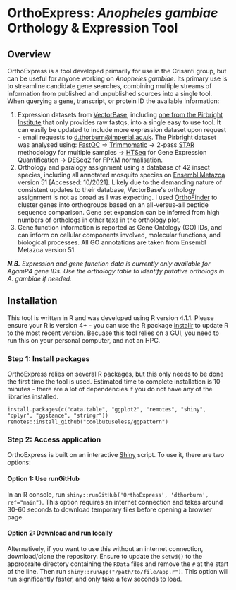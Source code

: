 # OrthoExpress: *Anopheles gambiae* Orthology & Expression Tool
## Overview

OrthoExpress is a tool developed primarily for use in the Crisanti group, but can be useful for anyone working on *Anopheles gambiae*. Its primary use is to streamline candidate gene searches, combining multiple streams of information from published and unpublished sources into a single tool. When querying a gene, transcript, or protein ID the available information: 

1) Expression datasets from [VectorBase](https://vectorbase.org/vectorbase/app), including [one from the Pirbright Institute](https://vectorbase.org/vectorbase/app/record/dataset/DS_bf500a6707) that only provides raw fastqs, into a single easy to use tool. It can easily be updated to include more expression dataset upon request - email requests to d.thorburn@imperial.ac.uk. The Pirbright dataset was analysed using: [FastQC](https://www.bioinformatics.babraham.ac.uk/projects/fastqc/) -> [Trimmomatic](http://www.usadellab.org/cms/?page=trimmomatic) -> 2-pass [STAR](https://github.com/alexdobin/STAR) methodology for multiple samples -> [HTSeq](https://htseq.readthedocs.io/en/master/) for Gene Expression Quantification -> [DESeq2](https://bioconductor.org/packages/release/bioc/html/DESeq2.html) for FPKM normalisation.     
2) Orthology and paralogy assignment using a database of 42 insect species, including all annotated mosquito species on [Ensembl Metazoa](https://metazoa.ensembl.org/species.html) version 51 \[Accessed: 10/2021\]. Likely due to the demanding nature of consistent updates to their database, VectorBase's orthology assignment is not as broad as I was expecting. I used [OrthoFinder](https://github.com/davidemms/OrthoFinder) to cluster genes into orthogroups based on an all-versus-all peptide sequence comparison. Gene set expansion can be inferred from high numbers of orthologs in other taxa in the orthology plot. 
3) Gene function information is reported as Gene Ontology (GO) IDs, and can inform on cellular components involved, molecular functions, and biological processes. All GO annotations are taken from Ensembl Metazoa version 51. 

***N.B.*** *Expression and gene function data is currently only available for AgamP4 gene IDs. Use the orthology table to identify putative orthologs in A. gambiae if needed.*

## Installation

This tool is written in R and was developed using R version 4.1.1. Please ensure your R is version 4+ - you can use the R package [installr](https://cran.r-project.org/web/packages/installr/index.html) to update R to the most recent version. Becuase this tool relies on a GUI, you need to run this on your personal computer, and not an HPC. 

### Step 1: Install packages
OrthoExpress relies on several R packages, but this only needs to be done the first time the tool is used. Estimated time to complete installation is 10 minutes - there are a lot of dependencies if you do not have any of the libraries installed. 
```
install.packages(c("data.table", "ggplot2", "remotes", "shiny", "dplyr", "ggstance", "stringr"))
remotes::install_github("coolbutuseless/ggpattern")
```

### Step 2: Access application
OrthoExpress is built on an interactive [Shiny](https://shiny.rstudio.com/) script. To use it, there are two options: 
#### Option 1: Use runGitHub
In an R console, run ```shiny::runGitHub('OrthoExpress', 'dthorburn', ref="main")```. This option requires an internet connection and takes around 30-60 seconds to download temporary files before opening a browser page. 
#### Option 2: Download and run locally
Alternatively, if you want to use this without an internet connection, download/clone the repository. Ensure to update the ```setwd()``` to the appropraite directory containing the ```RData``` files and remove the ```#``` at the start of the line. Then run ```shiny::runApp("/path/to/file/app.r")```. This option will run significantly faster, and only take a few seconds to load. 
